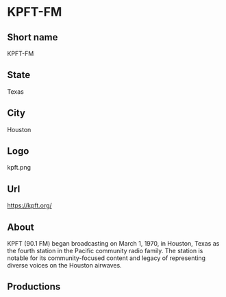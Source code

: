 # KPFT-FM

## Short name

KPFT-FM

## State

Texas

## City

Houston

## Logo

kpft.png

## Url

https://kpft.org/

## About

KPFT (90.1 FM) began broadcasting on March 1, 1970, in Houston, Texas as the fourth station in the Pacific community radio family. The station is notable for its community-focused content and legacy of representing diverse voices on the Houston airwaves.

## Productions
